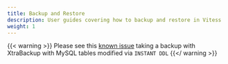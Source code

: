 ```yaml
---
title: Backup and Restore
description: User guides covering how to backup and restore in Vitess
weight: 1
---
```


{{< warning >}}
Please see this [known issue](https://github.com/vitessio/vitess/releases/tag/v16.0.0#mysql-xtrabackup-ddl) taking a backup with XtraBackup with MySQL tables modified via `INSTANT DDL`
{{</ warning >}}
